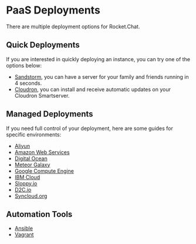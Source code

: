 # PaaS Deployments

There are multiple deployment options for Rocket.Chat.

## Quick Deployments

If you are interested in quickly deploying an instance, you can try one of the options below:

* [Sandstorm](https://apps.sandstorm.io/app/vfnwptfn02ty21w715snyyczw0nqxkv3jvawcah10c6z7hj1hnu0), you can have a server for your family and friends running in 4 seconds.
* [Cloudron](https://cloudron.io/appstore.html#chat.rocket.cloudronapp), you can install and receive automatic updates on your Cloudron Smartserver.

## Managed Deployments

If you need full control of your deployment, here are some guides for specific environments:

* [Aliyun](aliyun.md)
* [Amazon Web Services](aws.md)
* [Digital Ocean](digitalocean.md)
* [Meteor Galaxy](galaxy.md)
* [Google Compute Engine](google-computer-engine.md)
* [IBM Cloud](ibm-cloud.md)
* [Sloppy.io](sloppy-io.md)
* [D2C.io](d2c-io.md)
* [Syncloud.org](syncloud.md)

## Automation Tools

* [Ansible](../automation-tools/ansible.md)
* [Vagrant](../automation-tools/vagrant.md)

